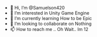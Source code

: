 - 👋 Hi, I’m @Samuelson420
- 👀 I’m interested in Unity Game Engine
- 🌱 I’m currently learning How to be Epic
- 💞️ I’m looking to collaborate on Nothing
- 📫 How to reach me .. Oh Wait.. Im 12
